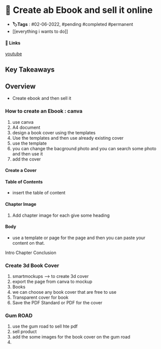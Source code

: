 # 📑 Create ab Ebook and sell it online

- **🏷️Tags** : #02-06-2022,  #pending #completed #permanent
- [[everything i wants to do]] 

#### 🔗 Links
[youtube ](https://www.youtube.com/watch?v=jdkdo9pPAzo&ab_channel=AureliusTjin)

## Key Takeaways

## Overview

- Create ebook and then sell it 



### How to create an Ebook : canva
1. use canva 
2. A4 document
3. design a book cover using the templates
4. Use the templates and then use already existing cover
5. use the template
6. you can change the bacground photo and you can search some photo and then use it 
7. add the cover



#### Create a Cover

#### Table of Contents
- insert the table of content 


#### Chapter Image
1. Add chapter image for each give some heading


#### Body
- use a template or page for the page and then you can paste your content on that.



Intro
Chapter
Conclusion


### Create 3d Book Cover 
1. smartmockups --> to create 3d cover
2. export the page from canva to mockup
3. Books
4. we can choose any book cover that are free to use 
5. Transparent cover for book
6. Save the PDF Standard or PDF for the cover



### Gum ROAD
1. use the gum road to sell hte pdf
2. sell product 
3. add the some images for the book cover on the gum road
4. 

